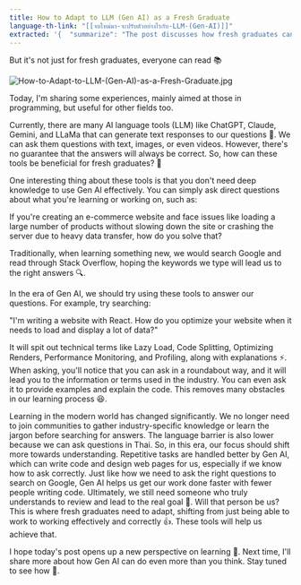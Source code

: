 ```yaml
---
title: How to Adapt to LLM (Gen AI) as a Fresh Graduate
language-th-link: "[[จบใหม่มา-จะปรับตัวอย่างไรกับ-LLM-(Gen-AI)]]"
extracted: '{  "summarize": "The post discusses how fresh graduates can adapt to using Large Language Models (LLM) or Gen AI tools to aid in their learning and work. These tools can provide answers to technical questions, explain industry terms, and even write code. By leveraging Gen AI, fresh graduates can shift their focus from repetitive tasks to understanding and working effectively.",  "keywords": ["Gen AI", "LLM", "fresh graduates", "learning", "programming", "language tools", "ChatGPT"]}'
---
```


But it's not just for fresh graduates, everyone can read 📚

![How-to-Adapt-to-LLM-(Gen-AI)-as-a-Fresh-Graduate.jpg](How-to-Adapt-to-LLM-(Gen-AI)-as-a-Fresh-Graduate.jpg)

Today, I'm sharing some experiences, mainly aimed at those in programming, but useful for other fields too.

Currently, there are many AI language tools (LLM) like ChatGPT, Claude, Gemini, and LLaMa that can generate text responses to our questions 💬. We can ask them questions with text, images, or even videos. However, there's no guarantee that the answers will always be correct. So, how can these tools be beneficial for fresh graduates? 🤔

One interesting thing about these tools is that you don't need deep knowledge to use Gen AI effectively. You can simply ask direct questions about what you're learning or working on, such as:

If you're creating an e-commerce website and face issues like loading a large number of products without slowing down the site or crashing the server due to heavy data transfer, how do you solve that?

Traditionally, when learning something new, we would search Google and read through Stack Overflow, hoping the keywords we type will lead us to the right answers 🔍.

In the era of Gen AI, we should try using these tools to answer our questions. For example, try searching:

"I'm writing a website with React. How do you optimize your website when it needs to load and display a lot of data?"

It will spit out technical terms like Lazy Load, Code Splitting, Optimizing Renders, Performance Monitoring, and Profiling, along with explanations ⚡️. When asking, you'll notice that you can ask in a roundabout way, and it will lead you to the information or terms used in the industry. You can even ask it to provide examples and explain the code. This removes many obstacles in our learning process 😆.

Learning in the modern world has changed significantly. We no longer need to join communities to gather industry-specific knowledge or learn the jargon before searching for answers. The language barrier is also lower because we can ask questions in Thai. So, in this era, our focus should shift more towards understanding. Repetitive tasks are handled better by Gen AI, which can write code and design web pages for us, especially if we know how to ask correctly. Just like how we need to ask the right questions to search on Google, Gen AI helps us get our work done faster with fewer people writing code. Ultimately, we still need someone who truly understands to review and lead to the real goal 🎯. Will that person be us? This is where fresh graduates need to adapt, shifting from just being able to work to working effectively and correctly 👍. These tools will help us achieve that.

I hope today's post opens up a new perspective on learning 🌟. Next time, I'll share more about how Gen AI can do even more than you think. Stay tuned to see how 🔮.